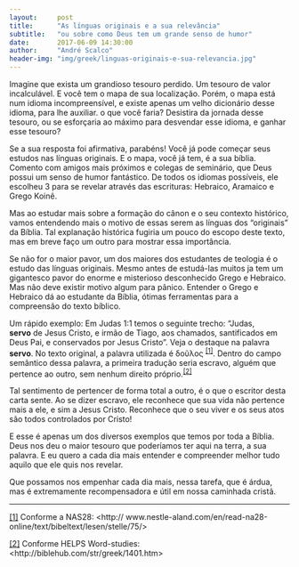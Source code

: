 ```yaml
---
layout:     post
title:      "As línguas originais e a sua relevância"
subtitle:   "ou sobre como Deus tem um grande senso de humor"
date:       2017-06-09 14:30:00
author:     "André Scalco"
header-img: "img/greek/linguas-originais-e-sua-relevancia.jpg"
---
```


<p><span>Imagine que exista um grandioso tesouro perdido. Um tesouro de valor incalculável. E você tem o mapa de sua localização. Porém, o mapa está num idioma incompreensível, e existe apenas um velho dicionário desse idioma, para lhe auxiliar. o que você faria? Desistira da jornada desse tesouro, ou se esforçaria ao máximo para desvendar esse idioma, e ganhar esse tesouro?</span></p>

<p><span>Se a sua resposta foi afirmativa, parabéns! Você já pode começar seus estudos nas línguas originais. E o mapa, você já tem, é a sua bíblia. Comento com amigos mais próximos e colegas de seminário, que Deus possui um senso de humor fantástico. De todos os idiomas possíveis, ele escolheu 3 para se revelar através das escrituras: Hebraico, Aramaico e Grego Koinê.</span></p>

<p><span>Mas ao estudar mais sobre a formação do cânon e o seu contexto histórico, vamos entendendo mais o motivo de essas serem as línguas dos “originais” da Bíblia. Tal explanação histórica fugiria um pouco do escopo deste texto, mas em breve faço um outro para mostrar essa importância.</span></p>

<p><span>Se não for o maior pavor, um dos maiores dos estudantes de teologia é o estudo das línguas originais. Mesmo antes de estudá-las muitos ja tem um gigantesco pavor do enorme e misterioso desconhecido Grego e Hebraico. Mas não deve existir motivo algum para pânico. Entender o Grego e Hebraico dá ao estudante da Bíblia, ótimas ferramentas para a compreensão do texto bíblico.</span></p>

<p>Um rápido exemplo: Em Judas 1:1 temos o seguinte trecho: “Judas, <strong><span>servo</span></strong>&nbsp;de Jesus Cristo, e irmão de Tiago, aos chamados, santificados em Deus Pai, e conservados por Jesus Cristo”. Veja o destaque na palavra <strong><span>servo</span></strong>. No texto original, a palavra utilizada é δοῦλος&nbsp;<sup><a id="ftnt_ref1" href="#ftnt1">[1]</a></sup>. Dentro do campo semântico dessa palavra, a primeira tradução seria <span>escravo</span>, alguém que pertence ao outro, sem nenhum direito próprio.<sup><a id="ftnt_ref2" href="#ftnt2">[2]</a></sup></p>

<p><span>Tal sentimento de pertencer de forma total a outro, é o que o escritor desta carta sente. Ao se dizer escravo, ele reconhece que sua vida não pertence mais a ele, e sim a Jesus Cristo. Reconhece que o seu viver e os seus atos são todos controlados por Cristo!</span></p>

<p><span>E esse é apenas um dos diversos exemplos que temos por toda a Bíblia. Deus nos deu o maior tesouro que poderíamos ter aqui na terra, a sua palavra. E eu quero a cada dia mais entender e compreender melhor tudo aquilo que ele quis nos revelar.</span></p>

<p><span>Que possamos nos empenhar cada dia mais, nessa tarefa, que é árdua, mas é extremamente recompensadora e útil em nossa caminhada cristã.</span></p>

<hr>

<div>
<p><a id="ftnt1" href="#ftnt_ref1">[1]</a><span">&nbsp;Conforme a NAS28: &lt;http://
www.nestle-aland.com/en/read-na28-online/text/bibeltext/lesen/stelle/75/&gt;</span></p>
</div>
<div>
<p><a id="ftnt2" href="#ftnt_ref2">[2]</a><span">&nbsp;Conforme HELPS Word-studies: &lt;http://biblehub.com/str/greek/1401.htm&gt;</span></p>
</div>